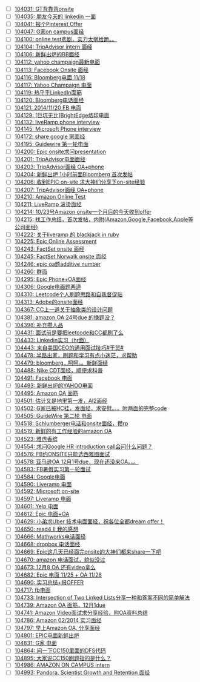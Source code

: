 - [ ] [104031: GT背靠背onsite](http://instant.1point3acres.com/thread/104031)
- [ ] [104035: 朋友今天的 linkedin 一面](http://instant.1point3acres.com/thread/104035)
- [ ] [104041: 报个Pinterest Offer](http://instant.1point3acres.com/thread/104041)
- [ ] [104047: G家on campus面经](http://instant.1point3acres.com/thread/104047)
- [ ] [104100: online test悲剧，实力太弱给跪。。](http://instant.1point3acres.com/thread/104100)
- [ ] [104104: TripAdvisor intern 面经](http://instant.1point3acres.com/thread/104104)
- [ ] [104106: 新鲜出炉的BB面经](http://instant.1point3acres.com/thread/104106)
- [ ] [104112: yahoo champaign最新电面](http://instant.1point3acres.com/thread/104112)
- [ ] [104113: Facebook Onsite 面经](http://instant.1point3acres.com/thread/104113)
- [ ] [104116: Bloomberg电面 11/18](http://instant.1point3acres.com/thread/104116)
- [ ] [104117: Yahoo Champaign 电面](http://instant.1point3acres.com/thread/104117)
- [ ] [104119: 热乎乎LinkedIn面筋](http://instant.1point3acres.com/thread/104119)
- [ ] [104120: Bloomberg电话面经](http://instant.1point3acres.com/thread/104120)
- [ ] [104121: 2014/11/20 FB 电面](http://instant.1point3acres.com/thread/104121)
- [ ] [104129: [巨坑无比]BrightEdge烙印电面](http://instant.1point3acres.com/thread/104129)
- [ ] [104132: liveRamp phone interview](http://instant.1point3acres.com/thread/104132)
- [ ] [104145: Microsoft Phone interview](http://instant.1point3acres.com/thread/104145)
- [ ] [104172: share google 家面经](http://instant.1point3acres.com/thread/104172)
- [ ] [104195: Guidewire 第一轮电面](http://instant.1point3acres.com/thread/104195)
- [ ] [104200: Epic onsite求问presentation](http://instant.1point3acres.com/thread/104200)
- [ ] [104201: TripAdvisor电面面经](http://instant.1point3acres.com/thread/104201)
- [ ] [104203: TripAdvisor面经 OA+phone](http://instant.1point3acres.com/thread/104203)
- [ ] [104204: 新鲜出炉 1小时前面Bloomberg 首次发帖](http://instant.1point3acres.com/thread/104204)
- [ ] [104206: 收到EPIC on-site 求大神们分享下on-site经验](http://instant.1point3acres.com/thread/104206)
- [ ] [104207: TripAdvisor面经 OA+phone](http://instant.1point3acres.com/thread/104207)
- [ ] [104210: Amazon Online Test](http://instant.1point3acres.com/thread/104210)
- [ ] [104211: LiveRamp 滚烫面经](http://instant.1point3acres.com/thread/104211)
- [ ] [104214: 10/23号Amazon onsite一个月后的今天收到offer](http://instant.1point3acres.com/thread/104214)
- [ ] [104215: 找工作总结，首次发帖，内附(Amazon,Google,Facebook,Apple等公司面经)](http://instant.1point3acres.com/thread/104215)
- [ ] [104222: 关于liveramp 的 blackjack in ruby](http://instant.1point3acres.com/thread/104222)
- [ ] [104225: Epic Online Assessment](http://instant.1point3acres.com/thread/104225)
- [ ] [104243: FactSet onsite 面经](http://instant.1point3acres.com/thread/104243)
- [ ] [104245: FactSet Norwalk onsite 面经](http://instant.1point3acres.com/thread/104245)
- [ ] [104246: epic oa题additive number](http://instant.1point3acres.com/thread/104246)
- [ ] [104260: 群面](http://instant.1point3acres.com/thread/104260)
- [ ] [104295: Epic Phone+OA面经](http://instant.1point3acres.com/thread/104295)
- [ ] [104306: Google电面题两道](http://instant.1point3acres.com/thread/104306)
- [ ] [104310: Leetcode个人刷题思路和自我督促贴](http://instant.1point3acres.com/thread/104310)
- [ ] [104313: Adobe的onsite面经](http://instant.1point3acres.com/thread/104313)
- [ ] [104367: CC上一道关于抽象类的设计问题](http://instant.1point3acres.com/thread/104367)
- [ ] [104381: amazon OA 24号due 的换题没？](http://instant.1point3acres.com/thread/104381)
- [ ] [104398: 补充攒人品](http://instant.1point3acres.com/thread/104398)
- [ ] [104431: 面试前是要把leetcode和CC都刷了么](http://instant.1point3acres.com/thread/104431)
- [ ] [104433: Linkedin实习（hr面）](http://instant.1point3acres.com/thread/104433)
- [ ] [104443: 来自美国CEO的通用面试技巧#干货#](http://instant.1point3acres.com/thread/104443)
- [ ] [104478: 半路出家，刷题和学习有点小迷茫，求帮助](http://instant.1point3acres.com/thread/104478)
- [ ] [104479: bloomberg...呵呵。。新鲜面经](http://instant.1point3acres.com/thread/104479)
- [ ] [104488: Nike CDT面经，顺便求科普](http://instant.1point3acres.com/thread/104488)
- [ ] [104491: Facebook 电面](http://instant.1point3acres.com/thread/104491)
- [ ] [104493: 新鲜出炉的YAHOO电面](http://instant.1point3acres.com/thread/104493)
- [ ] [104495: Amazon OA 面筋](http://instant.1point3acres.com/thread/104495)
- [ ] [104501: 估计又是地里第一发，AI2面经](http://instant.1point3acres.com/thread/104501)
- [ ] [104502: G家已被HC挂，发面经，求安慰。。。附两面的完整code](http://instant.1point3acres.com/thread/104502)
- [ ] [104505: GuideWire 第二轮 电面](http://instant.1point3acres.com/thread/104505)
- [ ] [104518: Schlumberger电话和onsite面经，攒rp](http://instant.1point3acres.com/thread/104518)
- [ ] [104519: 新鲜的有工作经验的amazon OA](http://instant.1point3acres.com/thread/104519)
- [ ] [104523: 雅虎香槟](http://instant.1point3acres.com/thread/104523)
- [ ] [104554: 求问Google HR introduction call会问什么问题？](http://instant.1point3acres.com/thread/104554)
- [ ] [104576: FB约ONSITE只能选西雅图面试](http://instant.1point3acres.com/thread/104576)
- [ ] [104578: 亚马逊OA 12月1号due，现在还没来OA。。。](http://instant.1point3acres.com/thread/104578)
- [ ] [104583: FB暑假实习第一轮面试](http://instant.1point3acres.com/thread/104583)
- [ ] [104584: Google电面](http://instant.1point3acres.com/thread/104584)
- [ ] [104590: Liveramp 电面](http://instant.1point3acres.com/thread/104590)
- [ ] [104592: Microsoft on-site](http://instant.1point3acres.com/thread/104592)
- [ ] [104597: Liveramp 电面](http://instant.1point3acres.com/thread/104597)
- [ ] [104601: Yelp 电面](http://instant.1point3acres.com/thread/104601)
- [ ] [104612: Epic 电面+OA](http://instant.1point3acres.com/thread/104612)
- [ ] [104629: 小弟求Uber 技术电面面经，祝各位全都dream offer！](http://instant.1point3acres.com/thread/104629)
- [ ] [104650: read4 II 我的感想](http://instant.1point3acres.com/thread/104650)
- [ ] [104666: Mathworks电话面经](http://instant.1point3acres.com/thread/104666)
- [ ] [104668: dropbox 电话面经](http://instant.1point3acres.com/thread/104668)
- [ ] [104669: Epic这几天已经面完onsite的大神们都来share一下吧](http://instant.1point3acres.com/thread/104669)
- [ ] [104670: amazon 电话面试，貌似没过](http://instant.1point3acres.com/thread/104670)
- [ ] [104673: 12月8 OA 还有video拿么](http://instant.1point3acres.com/thread/104673)
- [ ] [104682: Epic 电面 11/25 + OA 11/26](http://instant.1point3acres.com/thread/104682)
- [ ] [104690: 实习总结+报OFFER](http://instant.1point3acres.com/thread/104690)
- [ ] [104717: fb电面](http://instant.1point3acres.com/thread/104717)
- [ ] [104733: Intersection of Two Linked Lists分享一种和答案不同的简单解法](http://instant.1point3acres.com/thread/104733)
- [ ] [104739: Amazon OA 面筋，12月1due](http://instant.1point3acres.com/thread/104739)
- [ ] [104741: Amazon Video面试求分享经验，附OA资料总结](http://instant.1point3acres.com/thread/104741)
- [ ] [104786: Amazon 02/2014 实习面经](http://instant.1point3acres.com/thread/104786)
- [ ] [104797: 早上Amazon OA, 分享面经](http://instant.1point3acres.com/thread/104797)
- [ ] [104801: EPIC电面新鲜出炉](http://instant.1point3acres.com/thread/104801)
- [ ] [104831: G家 电面](http://instant.1point3acres.com/thread/104831)
- [ ] [104864: 问一下CC150里面的DFS代码](http://instant.1point3acres.com/thread/104864)
- [ ] [104895: 大家说CC150刷题指的是什么？](http://instant.1point3acres.com/thread/104895)
- [ ] [104986: AMAZON ON CAMPUS intern](http://instant.1point3acres.com/thread/104986)
- [ ] [104993: Pandora, Scientist Growth and Retention 面经](http://instant.1point3acres.com/thread/104993)
